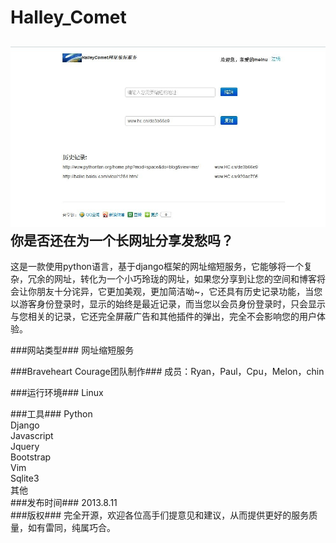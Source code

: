 Halley_Comet
============
![](./HalleyComet/bit/static/meinu.jpg)
你是否还在为一个长网址分享发愁吗？
------------------------------
<p>这是一款使用python语言，基于django框架的网址缩短服务，它能够将一个复杂，冗余的网址，转化为一个小巧玲珑的网址，如果您分享到让您的空间和博客将会让你朋友十分诧异，它更加美观，更加简洁呦~，它还具有历史记录功能，当您以游客身份登录时，显示的始终是最近记录，而当您以会员身份登录时，只会显示与您相关的记录，它还完全屏蔽广告和其他插件的弹出，完全不会影响您的用户体验。</p>
###网站类型###
网址缩短服务  

###Braveheart Courage团队制作###
成员：Ryan，Paul，Cpu，Melon，chin  

###运行环境###
Linux  

###工具###
Python  
Django  
Javascript  
Jquery  
Bootstrap  
Vim  
Sqlite3  
其他  
###发布时间###
2013.8.11  
###版权###
完全开源，欢迎各位高手们提意见和建议，从而提供更好的服务质量，如有雷同，纯属巧合。
